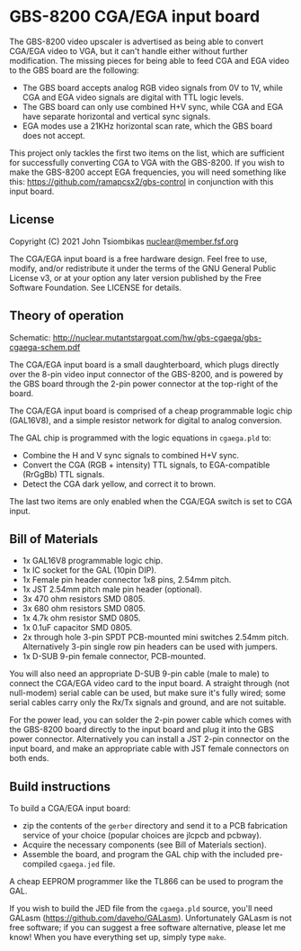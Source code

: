 GBS-8200 CGA/EGA input board
============================

The GBS-8200 video upscaler is advertised as being able to convert CGA/EGA video
to VGA, but it can't handle either without further modification. The missing
pieces for being able to feed CGA and EGA video to the GBS board are the
following:

  - The GBS board accepts analog RGB video signals from 0V to 1V, while CGA and
    EGA video signals are digital with TTL logic levels.
  - The GBS board can only use combined H+V sync, while CGA and EGA have
    separate horizontal and vertical sync signals.
  - EGA modes use a 21KHz horizontal scan rate, which the GBS board does not
    accept.

This project only tackles the first two items on the list, which are sufficient
for successfully converting CGA to VGA with the GBS-8200. If you wish to make
the GBS-8200 accept EGA frequencies, you will need something like this:
https://github.com/ramapcsx2/gbs-control in conjunction with this input board.

License
-------
Copyright (C) 2021 John Tsiombikas <nuclear@member.fsf.org>

The CGA/EGA input board is a free hardware design. Feel free to use, modify,
and/or redistribute it under the terms of the GNU General Public License v3, or
at your option any later version published by the Free Software Foundation. See
LICENSE for details.

Theory of operation
-------------------
Schematic: http://nuclear.mutantstargoat.com/hw/gbs-cgaega/gbs-cgaega-schem.pdf

The CGA/EGA input board is a small daughterboard, which plugs directly over the
8-pin video input connector of the GBS-8200, and is powered by the GBS board
through the 2-pin power connector at the top-right of the board.

The CGA/EGA input board is comprised of a cheap programmable logic chip
(GAL16V8), and a simple resistor network for digital to analog conversion.

The GAL chip is programmed with the logic equations in `cgaega.pld` to:

  - Combine the H and V sync signals to combined H+V sync.
  - Convert the CGA (RGB + intensity) TTL signals, to EGA-compatible (RrGgBb)
    TTL signals.
  - Detect the CGA dark yellow, and correct it to brown.

The last two items are only enabled when the CGA/EGA switch is set to CGA input.


Bill of Materials
-----------------

  - 1x GAL16V8 programmable logic chip.
  - 1x IC socket for the GAL (10pin DIP).
  - 1x Female pin header connector 1x8 pins, 2.54mm pitch.
  - 1x JST 2.54mm pitch male pin header (optional).
  - 3x 470 ohm resistors SMD 0805.
  - 3x 680 ohm resistors SMD 0805.
  - 1x 4.7k ohm resistor SMD 0805.
  - 1x 0.1uF capacitor SMD 0805.
  - 2x through hole 3-pin SPDT PCB-mounted mini switches 2.54mm pitch.
    Alternatively 3-pin single row pin headers can be used with jumpers.
  - 1x D-SUB 9-pin female connector, PCB-mounted.

You will also need an appropriate D-SUB 9-pin cable (male to male)
to connect the CGA/EGA video card to the input board. A straight through (not
null-modem) serial cable can be used, but make sure it's fully wired; some
serial cables carry only the Rx/Tx signals and ground, and are not suitable.

For the power lead, you can solder the 2-pin power cable which comes with the
GBS-8200 board directly to the input board and plug it into the GBS power
connector. Alternatively you can install a JST 2-pin connector on the input
board, and make an appropriate cable with JST female connectors on both ends.


Build instructions
------------------
To build a CGA/EGA input board:

  - zip the contents of the `gerber` directory and send it to a PCB fabrication
    service of your choice (popular choices are jlcpcb and pcbway).
  - Acquire the necessary components (see Bill of Materials section).
  - Assemble the board, and program the GAL chip with the included pre-compiled
    `cgaega.jed` file.

A cheap EEPROM programmer like the TL866 can be used to program the GAL.

If you wish to build the JED file from the `cgaega.pld` source, you'll need
GALasm (https://github.com/daveho/GALasm). Unfortunately GALasm is not free
software; if you can suggest a free software alternative, please let me know!
When you have everything set up, simply type `make`.
